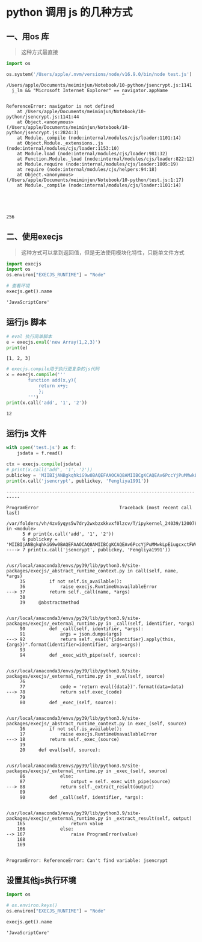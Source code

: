 # python 调用 js 的几种方式

## 一、用os 库

> 这种方式最直接


```python
import os

os.system('/Users/apple/.nvm/versions/node/v16.9.0/bin/node test.js')
```

    /Users/apple/Documents/meiminjun/Notebook/10-python/jsencrypt.js:1141
      j_lm && "Microsoft Internet Explorer" == navigator.appName
                                               ^
    
    ReferenceError: navigator is not defined
        at /Users/apple/Documents/meiminjun/Notebook/10-python/jsencrypt.js:1141:44
        at Object.<anonymous> (/Users/apple/Documents/meiminjun/Notebook/10-python/jsencrypt.js:2824:3)
        at Module._compile (node:internal/modules/cjs/loader:1101:14)
        at Object.Module._extensions..js (node:internal/modules/cjs/loader:1153:10)
        at Module.load (node:internal/modules/cjs/loader:981:32)
        at Function.Module._load (node:internal/modules/cjs/loader:822:12)
        at Module.require (node:internal/modules/cjs/loader:1005:19)
        at require (node:internal/modules/cjs/helpers:94:18)
        at Object.<anonymous> (/Users/apple/Documents/meiminjun/Notebook/10-python/test.js:1:17)
        at Module._compile (node:internal/modules/cjs/loader:1101:14)





    256



## 二、使用execjs

> 这种方式可以拿到返回值，但是无法使用模块化特性，只能单文件方式


```python
import execjs
import os
os.environ["EXECJS_RUNTIME"] = "Node"

```


```python
# 查看环境
execjs.get().name
```




    'JavaScriptCore'



## 运行js 脚本


```python
# eval 执行简单脚本
e = execjs.eval('new Array(1,2,3)')
print(e)
```

    [1, 2, 3]



```python
# execjs.compile用于执行更复杂的js代码
x = execjs.compile('''
        function add(x,y){
            return x+y;
            };
        ''')
print(x.call('add', '1', '2'))

```

    12


## 运行js 文件


```python
with open('test.js') as f:
    jsdata = f.read()

ctx = execjs.compile(jsdata)
# print(x.call('add', '1', '2'))
publickey = 'MIIBIjANBgkqhkiG9w0BAQEFAAOCAQ8AMIIBCgKCAQEAv6PccYjPuMMwkLpEiugcxctFWV2Kw5XCWgSoVYVx7XO9N2Q7tSIW5mPqoAKDg'
print(x.call('jsencrypt', publickey, 'Fengliya1991'))

```


    ---------------------------------------------------------------------------

    ProgramError                              Traceback (most recent call last)

    /var/folders/vh/4zv6yqys5w7dry2wxbzxkkvxf0lzcv/T/ipykernel_24039/120078937.py in <module>
          5 # print(x.call('add', '1', '2'))
          6 publickey = 'MIIBIjANBgkqhkiG9w0BAQEFAAOCAQ8AMIIBCgKCAQEAv6PccYjPuMMwkLpEiugcxctFWV2Kw5XCWgSoVYVx7XO9N2Q7tSIW5mPqoAKDg'
    ----> 7 print(x.call('jsencrypt', publickey, 'Fengliya1991'))
    

    /usr/local/anaconda3/envs/py39/lib/python3.9/site-packages/execjs/_abstract_runtime_context.py in call(self, name, *args)
         35         if not self.is_available():
         36             raise execjs.RuntimeUnavailableError
    ---> 37         return self._call(name, *args)
         38 
         39     @abstractmethod


    /usr/local/anaconda3/envs/py39/lib/python3.9/site-packages/execjs/_external_runtime.py in _call(self, identifier, *args)
         90         def _call(self, identifier, *args):
         91             args = json.dumps(args)
    ---> 92             return self._eval("{identifier}.apply(this, {args})".format(identifier=identifier, args=args))
         93 
         94         def _exec_with_pipe(self, source):


    /usr/local/anaconda3/envs/py39/lib/python3.9/site-packages/execjs/_external_runtime.py in _eval(self, source)
         76 
         77             code = 'return eval({data})'.format(data=data)
    ---> 78             return self.exec_(code)
         79 
         80         def _exec_(self, source):


    /usr/local/anaconda3/envs/py39/lib/python3.9/site-packages/execjs/_abstract_runtime_context.py in exec_(self, source)
         16         if not self.is_available():
         17             raise execjs.RuntimeUnavailableError
    ---> 18         return self._exec_(source)
         19 
         20     def eval(self, source):


    /usr/local/anaconda3/envs/py39/lib/python3.9/site-packages/execjs/_external_runtime.py in _exec_(self, source)
         86             else:
         87                 output = self._exec_with_pipe(source)
    ---> 88             return self._extract_result(output)
         89 
         90         def _call(self, identifier, *args):


    /usr/local/anaconda3/envs/py39/lib/python3.9/site-packages/execjs/_external_runtime.py in _extract_result(self, output)
        165                 return value
        166             else:
    --> 167                 raise ProgramError(value)
        168 
        169 


    ProgramError: ReferenceError: Can't find variable: jsencrypt


## 设置其他js执行环境



```python
import os

# os.environ.keys()
os.environ["EXECJS_RUNTIME"] = "Node"

execjs.get().name

```




    'JavaScriptCore'


